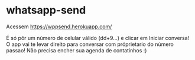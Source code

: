 # whatsapp-send
Acessem https://wppsend.herokuapp.com/ 

É só pôr um número de celular válido (dd+9...) e clicar em Iniciar conversa! O app vai te levar direito para conversar com próprietario do número passao! 
Não precisa encher sua agenda de contatinhos :)
